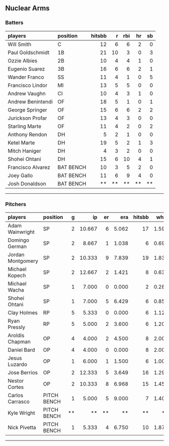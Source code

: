 ## Nuclear Arms

### Batters

 
|players           |position  | hitsbb|  r| rbi| hr| sb| 
|:-----------------|:---------|------:|--:|---:|--:|--:| 
|Will Smith        |C         |     12|  6|   6|  2|  0| 
|Paul Goldschmidt  |1B        |     21| 10|   3|  0|  3| 
|Ozzie Albies      |2B        |     10|  4|   4|  1|  0| 
|Eugenio Suarez    |3B        |     16|  6|   6|  2|  1| 
|Wander Franco     |SS        |     11|  4|   1|  0|  5| 
|Francisco Lindor  |MI        |     13|  5|   5|  0|  0| 
|Andrew Vaughn     |CI        |     10|  4|   3|  1|  0| 
|Andrew Benintendi |OF        |     18|  5|   1|  0|  1| 
|George Springer   |OF        |     15|  6|   6|  2|  2| 
|Jurickson Profar  |OF        |     13|  4|   3|  0|  0| 
|Starling Marte    |OF        |     11|  4|   2|  0|  2| 
|Anthony Rendon    |DH        |      5|  2|   1|  0|  0| 
|Ketel Marte       |DH        |     19|  5|   2|  1|  3| 
|Mitch Haniger     |DH        |      4|  3|   2|  0|  0| 
|Shohei Ohtani     |DH        |     15|  6|  10|  4|  1| 
|Francisco Alvarez |BAT BENCH |     10|  3|   5|  2|  0| 
|Joey Gallo        |BAT BENCH |     11|  6|   9|  4|  0| 
|Josh Donaldson    |BAT BENCH |     **| **|  **| **| **| 


* * *

### Pitchers

 
|players           |position    |  g|     ip| er|   era| hitsbb|  whip| so|  w| sv| 
|:-----------------|:-----------|--:|------:|--:|-----:|------:|-----:|--:|--:|--:| 
|Adam Wainwright   |SP          |  2| 10.667|  6| 5.062|     17| 1.594|  3|  1|  0| 
|Domingo German    |SP          |  2|  8.667|  1| 1.038|      6| 0.692|  5|  0|  0| 
|Jordan Montgomery |SP          |  2| 10.333|  9| 7.839|     19| 1.839| 10|  0|  0| 
|Michael Kopech    |SP          |  2| 12.667|  2| 1.421|      8| 0.632| 15|  1|  0| 
|Michael Wacha     |SP          |  1|  7.000|  0| 0.000|      2| 0.286| 11|  1|  0| 
|Shohei Ohtani     |SP          |  1|  7.000|  5| 6.429|      6| 0.857|  5|  1|  0| 
|Clay Holmes       |RP          |  5|  5.333|  0| 0.000|      6| 1.125|  7|  2|  0| 
|Ryan Pressly      |RP          |  5|  5.000|  2| 3.600|      6| 1.200|  5|  0|  3| 
|Aroldis Chapman   |OP          |  4|  4.000|  2| 4.500|      8| 2.000|  7|  0|  0| 
|Daniel Bard       |OP          |  4|  4.000|  0| 0.000|      8| 2.000|  4|  1|  0| 
|Jesus Luzardo     |OP          |  1|  6.000|  1| 1.500|      6| 1.000|  7|  0|  0| 
|Jose Berrios      |OP          |  2| 12.333|  5| 3.649|     16| 1.297| 11|  0|  0| 
|Nestor Cortes     |OP          |  2| 10.333|  8| 6.968|     15| 1.452|  9|  1|  0| 
|Carlos Carrasco   |PITCH BENCH |  1|  5.000|  5| 9.000|      7| 1.400|  3|  0|  0| 
|Kyle Wright       |PITCH BENCH | **|     **| **|    **|     **|    **| **| **| **| 
|Nick Pivetta      |PITCH BENCH |  1|  5.333|  4| 6.750|     10| 1.875|  6|  1|  0| 


* * *


